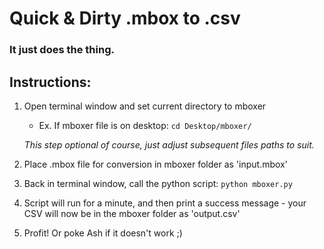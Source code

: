 # Quick & Dirty .mbox to .csv
### It just does the thing.


## Instructions:
1.  Open terminal window and set current directory to mboxer
    + Ex.  If mboxer file is on desktop: `cd Desktop/mboxer/`

    *This step optional of course, just adjust subsequent files paths to suit.*
2.  Place .mbox file for conversion in mboxer folder as 'input.mbox'
3.  Back in terminal window, call the python script: `python mboxer.py`
4.  Script will run for a minute, and then print a success message - your CSV will now be in the mboxer folder as 'output.csv'
5.  Profit!  Or poke Ash if it doesn't work ;)